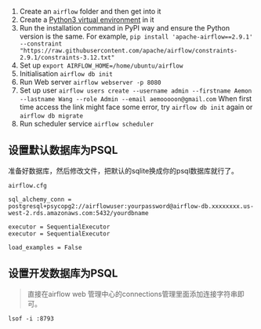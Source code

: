 1. Create an `airflow` folder and then get into it
2. Create a [Python3 virtual environment](Python%20virtual%20environment.md) in it
3. Run the installation command in PyPI way and ensure the Python version is the same. For example, `pip install 'apache-airflow==2.9.1' --constraint "https://raw.githubusercontent.com/apache/airflow/constraints-2.9.1/constraints-3.12.txt"`
4. Set up `export AIRFLOW_HOME=/home/ubuntu/airflow`
5. Initialisation `airflow db init`
6. Run Web server `airflow webserver -p 8080`
7. Set up user `airflow users create --username admin --firstname Aemon --lastname Wang --role Admin --email aemooooon@gmail.com` When first time access the link might face some error, try `airflow db init` again or `airflow db migrate`
8. Run scheduler service `airflow scheduler`
## 设置默认数据库为PSQL

 准备好数据库，然后修改文件，把默认的sqlite换成你的psql数据库就行了。
```
airflow.cfg

sql_alchemy_conn = postgresql+psycopg2://airflowuser:yourpassword@airflow-db.xxxxxxxx.us-west-2.rds.amazonaws.com:5432/yourdbname

executor = SequentialExecutor 
executor = SequentialExecutor

load_examples = False
```
## 设置开发数据库为PSQL

>直接在airflow web 管理中心的connections管理里面添加连接字符串即可。

`lsof -i :8793`
